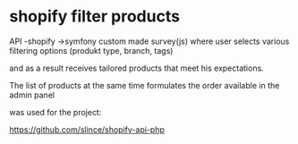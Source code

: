 # shopify filter products

API -shopify ->symfony
custom made survey(js) where user selects various filtering options (produkt type, branch, tags)

and as a result receives tailored products that meet his expectations.

The list of products at the same time formulates the order available in the admin panel

was used for the project:

https://github.com/slince/shopify-api-php


